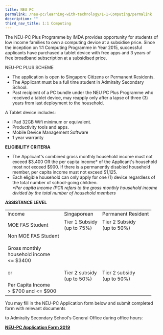 ```yaml
---
title: NEU PC
permalink: /neu-pc/learning-with-technology/1-1-Computing/permalink
description: ""
third_nav_title: 1:1 Computing
---
```

The NEU-PC Plus Programme by IMDA provides opportunity for students of low income families to own a computing device at a subsidise price. Since the inception on 1:1 Computing Programme in Year 2015, successful applicants have purchased a tablet device with free apps and 3 years of free broadband subscription at a subsidised price.  
  

NEU-PC PLUS SCHEME

*   The application is open to Singapore Citizens or Permanent Residents.
*   The Applicant must be a full time student in Admiralty Secondary School.
*   Past recipient of a PC bundle under the NEU PC Plus Programme who received a tablet device, may reapply only after a lapse of three (3) years from last deployment to the household.

A Tablet device includes:

*   iPad 32GB Wifi minimum or equivalent.
*   Productivity tools and apps.
*   Mobile Device Management Software
*   1 year warranty

  

**ELIGIBILITY CRITERIA**  

*   The Applicant's combined gross monthly household income must not exceed $3,400 OR the per capita income\* of the Applicant's household most not exceed $900. If there is a permanently disabled household member, per capita income must not exceed $1,125.
*   Each eligible household can only apply for one (1) device regardless of the total number of school-going children.  
    _\*Per capita income (PCI) refers to the gross monthly household income divided by the total number of household members_

**ASSISTANCE LEVEL**

|  |  |  |
|---|---|---|
| Income | Singaporean | Permanent Resident |
| MOE FAS Student | Tier 1 Subsidy<br>(up to 75%)  | Tier 2 Subsidy<br>(up to 50%) |
| Non MOE FAS Student<br><br>Gross monthly<br>household income<br><= $3400<br><br>or<br><br>Per Capita Income<br>> $700 and <= $900 | <br><br><br><br> Tier 2 subsidy<br>(up to 50%) | <br><br><br><br>Tier 2 subsidy<br>(up to 50%) |

You may fill in the NEU-PC Application form below and submit completed form with relevant documents

to Admiralty Secondary School's General Office during office hours:

**[NEU-PC Application Form 2019](https://admiraltysec.moe.edu.sg/qql/slot/u757/NEU%20PC%20Plus%20application_form%202019_Admiralty%20Sec.pdf)**
